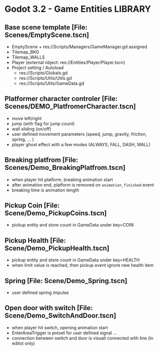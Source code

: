 # Godot 3.2 - Game Entities LIBRARY

## Base scene template [File: Scenes/EmptyScene.tscn]
- EmptyScene + res://Scripts/Managers/GameManager.gd assigned
- Tilemap_BKG
- Tilemap_WALLS
- Player (external object: res://Entities/Player/Player.tscn) 
- Project setting / Autoload 
    - res://Scripts/Globals.gd
    - res://Scripts/Utils/Utils.gd
    - res://Scripts/Utils/GameData.gd


## Platformer character controler [File: Scenes/DEMO_PlatfromerCharacter.tscn]
- move left/right
- jump (with flag for jump count)
- wall sliding (on/off)
- user defined movement parameters (speed, jump, gravity, friction, spring, ... )
- player ghost effect with a few modes (ALWAYS, FALL, DASH, WALL)


## Breaking platfrom [File: Scenes/Demo_BreakingPlatfrom.tscn]

- when player hit platform, breaking animation start
- after animation end, platform is removed on `animation_finished` event
- breaking time is animation length 

## Pickup Coin [File: Scene/Demo_PickupCoins.tscn]
- pickup entity and store count in GameData under key=COIN

## Pickup Health [File: Scene/Demo_PickupHealth.tscn]
- pickup entity and store count in GameData under key=HEALTH
- when limit value is reached, then pickup event ignore new health item

## Spring [File: Scene/Demo_Spring.tscn]
- user defined spring impulse

## Open door with switch [File: Scene/Demo_SwitchAndDoor.tscn]
- when player hit switch, opening animation start
- EnterAreaTrigger is preset for user defined signal ...
- connection between switch and door is visuali connected with line (in editot only)

    

